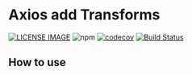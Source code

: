 # Axios add Transforms
>

[![LICENSE IMAGE]](https://www.npmjs.org/package/axios-add-transforms)
![npm](https://img.shields.io/npm/v/axios-add-transforms.svg)
[![codecov](https://codecov.io/gh/bichikim/axios-add-transforms/branch/master/graph/badge.svg)](https://codecov.io/gh/bichikim/axios-add-transforms)
[![Build Status](https://travis-ci.com/bichikim/axios-add-transforms.svg?branch=master)](https://travis-ci.com/bichikim/axios-add-transforms)

[LICENSE IMAGE]:https://img.shields.io/npm/l/axios-add-transforms.svg
[NPM LINK]:https://www.npmjs.org/package/axios-add-transforms
## How to use
